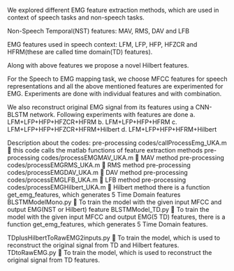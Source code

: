 We explored different EMG feature extraction methods, which are used in context of speech tasks and non-speech tasks.

Non-Speech Temporal(NST) features: MAV, RMS, DAV and LFB

EMG features used in speech context: LFM, LFP, HFP, HFZCR and HFRM(these are called time domain(TD) features).

Along with above features we propose a novel Hilbert features.

For the Speech to EMG mapping task, we choose MFCC features for speech representations and all the above mentioned features are experimented for EMG.
Experiments are done with individual features and with combination.

We also reconstruct original EMG signal from its features using a CNN-BLSTM network.
Following experiments with features are done
a.	LFM+LFP+HFP+HFZCR+HFRM
b.	LFM+LFP+HFP+HFRM
c.	LFM+LFP+HFP+HFZCR+HFRM+Hilbert
d.	LFM+LFP+HFP+HFRM+Hilbert 
 
Description about the codes:
pre-processing codes/callProcessEmg_UKA.m  this code calls the matlab functions of feature extraction methods
pre-processing codes/processEMGMAV_UKA.m  MAV method
pre-processing codes/processEMGRMS_UKA.m  RMS method
pre-processing codes/processEMGDAV_UKA.m  DAV method
pre-processing codes/processEMGLFB_UKA.m  LFB method
pre-processing codes/processEMGHilbert_UKA.m  Hilbert method
there is a function get_emg_features, which generates 5 Time Domain features
BLSTMModelMono.py   To train the model with the given input MFCC and output EMG(NST  or Hilbert) feature
BLSTMModel_TD.py  To train the model with the given input MFCC and output EMG(5 TD) features, there is a function get_emg_features, which generates 5 Time Domain features.

TDplusHilbertToRawEMG2inputs.py  To train the model, which is used to reconstruct the original signal from TD and Hilbert features.
TDtoRawEMG.py  To train the model, which is used to reconstruct the original signal from TD features.




